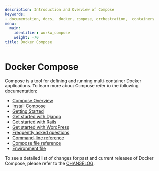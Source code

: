 ```yaml
---
description: Introduction and Overview of Compose
keywords:
- documentation, docs,  docker, compose, orchestration,  containers
menu:
  main:
    identifier: workw_compose
    weight: -70
title: Docker Compose
---
```


# Docker Compose

Compose is a tool for defining and running multi-container Docker applications. To learn more about Compose refer to the following documentation:

- [Compose Overview](overview.md)
- [Install Compose](install.md)
- [Getting Started](gettingstarted.md)
- [Get started with Django](django.md)
- [Get started with Rails](rails.md)
- [Get started with WordPress](wordpress.md)
- [Frequently asked questions](faq.md)
- [Command-line reference](./reference/index.md)
- [Compose file reference](compose-file.md)
- [Environment file](env-file.md)

To see a detailed list of changes for past and current releases of Docker
Compose, please refer to the
[CHANGELOG](https://github.com/docker/compose/blob/master/CHANGELOG.md).
